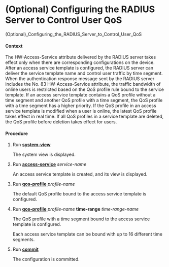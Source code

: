 (Optional) Configuring the RADIUS Server to Control User QoS
============================================================

(Optional)_Configuring_the_RADIUS_Server_to_Control_User_QoS

#### Context

The HW-Access-Service attribute delivered by the RADIUS server takes effect only when there are corresponding configurations on the device. After an access service template is configured, the RADIUS server can deliver the service template name and control user traffic by time segment. When the authentication response message sent by the RADIUS server includes the No. 83 HW-Access-Service attribute, the traffic bandwidth of online users is restricted based on the QoS profile rule bound to the service template. If an access service template contains a QoS profile without a time segment and another QoS profile with a time segment, the QoS profile with a time segment has a higher priority. If the QoS profile in an access service template is modified when a user is online, the latest QoS profile takes effect in real time. If all QoS profiles in a service template are deleted, the QoS profile before deletion takes effect for users.


#### Procedure

1. Run [**system-view**](cmdqueryname=system-view)
   
   
   
   The system view is displayed.
2. Run [**access-service**](cmdqueryname=access-service) *service-name*
   
   
   
   An access service template is created, and its view is displayed.
3. Run [**qos-profile**](cmdqueryname=qos-profile) *profile-name*
   
   
   
   The default QoS profile bound to the access service template is configured.
4. Run [**qos-profile**](cmdqueryname=qos-profile) *profile-name* **time-range** *time-range-name*
   
   
   
   The QoS profile with a time segment bound to the access service template is configured.
   
   
   
   Each access service template can be bound with up to 16 different time segments.
5. Run [**commit**](cmdqueryname=commit)
   
   
   
   The configuration is committed.